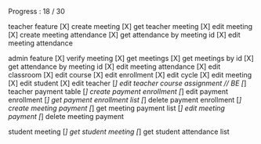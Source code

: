 Progress : 18 / 30

teacher feature
[X] create meeting
[X] get teacher meeting
[X] edit meeting
[X] create meeting attendance
[X] get attendance by meeting id
[X] edit meeting attendance

admin feature
[X] verify meeting
[X] get meetings
[X] get meetings by id
[X] get attendance by meeting id
[X] edit meeting attendance
[X] edit classroom
[X] edit course
[X] edit enrollment
[X] edit cycle
[X] edit meeting
[X] edit student
[X] edit teacher
[*] edit teacher course assignment // BE
[*] teacher payment table
[*] create payment enrollment
[*] edit payment enrollment
[*] get payment enrollment list
[*] delete payment enrollment
[*] create meeting payment
[*] get meeting payment list
[*] edit meeting payment
[*] delete meeting payment

student meeting
[*] get student meeting
[*] get student attendance list
